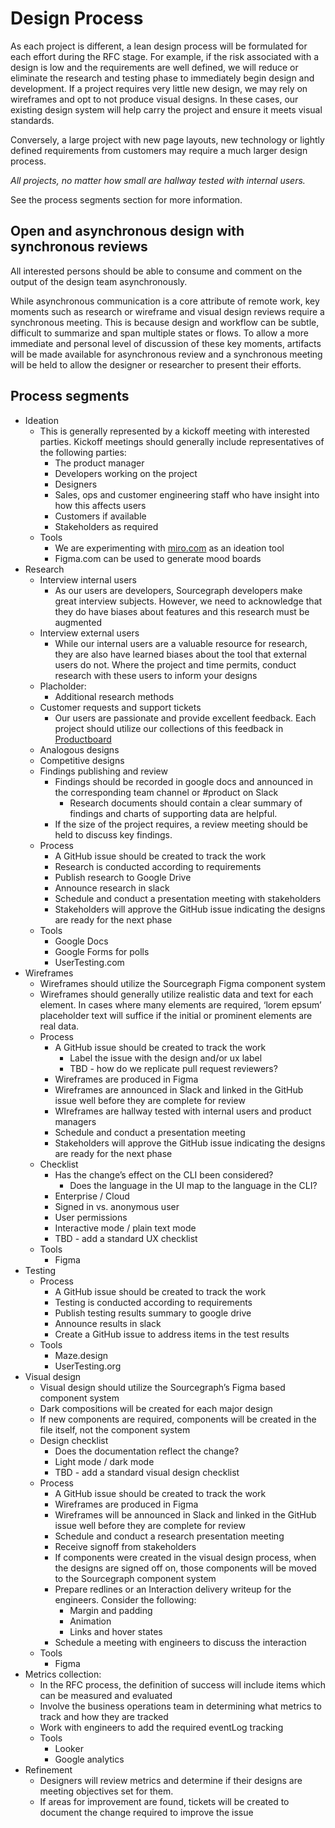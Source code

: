 # Design Process

As each project is different, a lean design process will be formulated for each effort during the RFC stage. For example, if the risk associated with a design is low and the requirements are well defined, we will reduce or eliminate the research and testing phase to immediately begin design and development.  If a project requires very little new design, we may rely on wireframes and opt to not produce visual designs. In these cases, our existing design system will help carry the project and ensure it meets visual standards.

Conversely, a large project with new page layouts, new technology or lightly defined requirements from customers may require a much larger design process.

_All projects, no matter how small are hallway tested with internal users._

See the process segments section for more information.

## Open and asynchronous design with synchronous reviews

All interested persons should be able to consume and comment on the output of the design team asynchronously. 

While asynchronous communication is a core attribute of remote work, key moments such as research or wireframe and visual design reviews require a synchronous meeting. This is because design and workflow can be subtle, difficult to summarize and span multiple states or flows. To allow a more immediate and personal level of discussion of these key moments, artifacts will be made available for asynchronous review and a synchronous meeting will be held to allow the designer or researcher to present their efforts.

## Process segments



*   Ideation
    *   This is generally represented by a kickoff meeting with interested parties. Kickoff meetings should generally include representatives of the following parties:
        *   The product manager
        *   Developers working on the project
        *   Designers
        *   Sales, ops and customer engineering staff who have insight into how this affects users
        *   Customers if available
        *   Stakeholders as required
    *   Tools
        *   We are experimenting with [miro.com](https://miro.com/) as an ideation tool
        *   Figma.com can be used to generate mood boards 
*   Research
    *   Interview internal users 
        *   As our users are developers, Sourcegraph developers make great interview subjects. However, we need to acknowledge that they do have biases about features and this research must be augmented 
    *   Interview external users
        *   While our internal users are a valuable resource for research, they are also have learned biases about the tool that external users do not. Where the project and time permits, conduct research with these users to inform your designs
    *   Placholder: 
        *   Additional research methods
    *   Customer requests and support tickets
        *   Our users are passionate and provide excellent feedback. Each project should utilize our collections of this feedback in [Productboard](https://sourcegraph.productboard.com/)
    *   Analogous designs
    *   Competitive designs
    *   Findings publishing and review
        *   Findings should be recorded in google docs and announced in the corresponding team channel or #product on Slack
            *   Research documents should contain a clear summary of findings and charts of supporting data are helpful.
        *   If the size of the project requires, a review meeting should be held to discuss key findings.
    *   Process
        *   A GitHub issue should be created to track the work
        *   Research is conducted according to requirements
        *   Publish research to Google Drive
        *   Announce research in slack
        *   Schedule and conduct a presentation meeting with stakeholders
        *   Stakeholders will approve the GitHub issue indicating the designs are ready for the next phase
    *   Tools
        *   Google Docs
        *   Google Forms for polls
        *   UserTesting.com
*   Wireframes
    *   Wireframes should utilize the Sourcegraph Figma component system
    *   Wireframes should generally utilize realistic data and text for each element. In cases where many elements are required, ‘lorem epsum’ placeholder text will suffice if the initial or prominent elements are real data.
    *   Process
        *   A GitHub issue should be created to track the work
            *   Label the issue with the design and/or ux label
            *   TBD - how do we replicate pull request reviewers? 
        *   Wireframes are produced in Figma
        *   Wireframes are announced in Slack and linked in the GitHub issue well before they are complete for review
        *   WIreframes are hallway tested with internal users and product managers
        *   Schedule and conduct a presentation meeting
        *   Stakeholders will approve the GitHub issue indicating the designs are ready for the next phase
    *   Checklist
        *   Has the change’s effect on the CLI been considered?
            *   Does the language in the UI map to the language in the CLI?
        *   Enterprise / Cloud
        *   Signed in vs. anonymous user
        *   User permissions
        *   Interactive mode / plain text mode
        *   TBD - add a standard UX checklist
    *   Tools
        *   Figma
*   Testing
    *   Process
        *   A GitHub issue should be created to track the work
        *   Testing is conducted according to requirements
        *   Publish testing results summary to google drive
        *   Announce results in slack
        *   Create a GitHub issue to address items in the test results
    *   Tools
        *   Maze.design
        *   UserTesting.org
*   Visual design
    *   Visual design should utilize the Sourcegraph’s Figma based component system
    *   Dark compositions will be created for each major design
    *   If new components are required, components will be created in the file itself, not the component system
    *   Design checklist
        *   Does the documentation reflect the change?
        *   Light mode / dark mode
        *   TBD - add a standard visual design checklist
    *   Process
        *   A GitHub issue should be created to track the work
        *   Wireframes are produced in Figma
        *   Wireframes will be announced in Slack and linked in the GitHub issue well before they are complete for review
        *   Schedule and conduct a research presentation meeting
        *   Receive signoff from stakeholders
        *   If components were created in the visual design process, when the designs are signed off on, those components will be moved to the Sourcegraph component system
        *   Prepare redlines or an Interaction delivery writeup for the engineers. Consider the following:
            *   Margin and padding 
            *   Animation
            *   Links and hover states
        *   Schedule a meeting with engineers to discuss the interaction 
    *   Tools
        *   Figma
*   Metrics collection:
    *   In the RFC process, the definition of success will include items which can be measured and evaluated
    *   Involve the business operations team in determining what metrics to track and how they are tracked
    *   Work with engineers to add the required eventLog tracking 
    *   Tools
        *   Looker
        *   Google analytics
*   Refinement
    *   Designers will review metrics and determine if their designs are meeting objectives set for them.
    *   If areas for improvement are found, tickets will be created to document the change required to improve the issue
